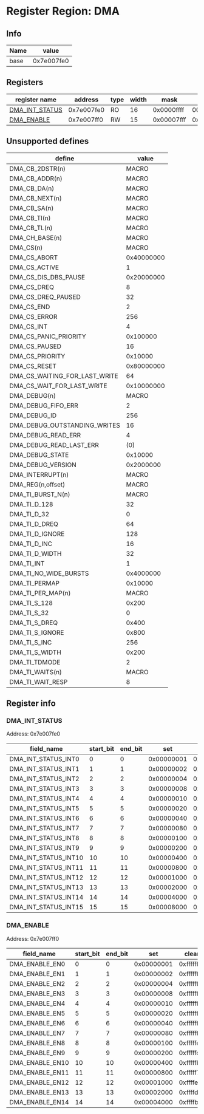 # Register Region: DMA


## Info

| Name | value |
| --- | --- |
| base | 0x7e007fe0 |

## Registers

| register name | address | type | width | mask | reset |
| --- | --- | --- | --- | --- | --- |
| [DMA_INT_STATUS](#dma_int_status) | 0x7e007fe0 | RO | 16 | 0x0000ffff | 0000000000 |
| [DMA_ENABLE](#dma_enable) | 0x7e007ff0 | RW | 15 | 0x00007fff | 0x00007fff |

## Unsupported defines

| define | value |
| --- | --- |
| DMA_CB_2DSTR(n) | MACRO |
| DMA_CB_ADDR(n) | MACRO |
| DMA_CB_DA(n) | MACRO |
| DMA_CB_NEXT(n) | MACRO |
| DMA_CB_SA(n) | MACRO |
| DMA_CB_TI(n) | MACRO |
| DMA_CB_TL(n) | MACRO |
| DMA_CH_BASE(n) | MACRO |
| DMA_CS(n) | MACRO |
| DMA_CS_ABORT | 0x40000000 |
| DMA_CS_ACTIVE | 1 |
| DMA_CS_DIS_DBS_PAUSE | 0x20000000 |
| DMA_CS_DREQ | 8 |
| DMA_CS_DREQ_PAUSED | 32 |
| DMA_CS_END | 2 |
| DMA_CS_ERROR | 256 |
| DMA_CS_INT | 4 |
| DMA_CS_PANIC_PRIORITY | 0x100000 |
| DMA_CS_PAUSED | 16 |
| DMA_CS_PRIORITY | 0x10000 |
| DMA_CS_RESET | 0x80000000 |
| DMA_CS_WAITING_FOR_LAST_WRITE | 64 |
| DMA_CS_WAIT_FOR_LAST_WRITE | 0x10000000 |
| DMA_DEBUG(n) | MACRO |
| DMA_DEBUG_FIFO_ERR | 2 |
| DMA_DEBUG_ID | 256 |
| DMA_DEBUG_OUTSTANDING_WRITES | 16 |
| DMA_DEBUG_READ_ERR | 4 |
| DMA_DEBUG_READ_LAST_ERR | (0) |
| DMA_DEBUG_STATE | 0x10000 |
| DMA_DEBUG_VERSION | 0x2000000 |
| DMA_INTERRUPT(n) | MACRO |
| DMA_REG(n,offset) | MACRO |
| DMA_TI_BURST_N(n) | MACRO |
| DMA_TI_D_128 | 32 |
| DMA_TI_D_32 | 0 |
| DMA_TI_D_DREQ | 64 |
| DMA_TI_D_IGNORE | 128 |
| DMA_TI_D_INC | 16 |
| DMA_TI_D_WIDTH | 32 |
| DMA_TI_INT | 1 |
| DMA_TI_NO_WIDE_BURSTS | 0x4000000 |
| DMA_TI_PERMAP | 0x10000 |
| DMA_TI_PER_MAP(n) | MACRO |
| DMA_TI_S_128 | 0x200 |
| DMA_TI_S_32 | 0 |
| DMA_TI_S_DREQ | 0x400 |
| DMA_TI_S_IGNORE | 0x800 |
| DMA_TI_S_INC | 256 |
| DMA_TI_S_WIDTH | 0x200 |
| DMA_TI_TDMODE | 2 |
| DMA_TI_WAITS(n) | MACRO |
| DMA_TI_WAIT_RESP | 8 |

## Register info


### DMA_INT_STATUS
 Address: 0x7e007fe0

| field_name | start_bit | end_bit | set | clear | reset |
| --- | --- | --- | --- | --- | --- |
| DMA_INT_STATUS_INT0 | 0 | 0 | 0x00000001 | 0xfffffffe | 0x0 |
| DMA_INT_STATUS_INT1 | 1 | 1 | 0x00000002 | 0xfffffffd | 0x0 |
| DMA_INT_STATUS_INT2 | 2 | 2 | 0x00000004 | 0xfffffffb | 0x0 |
| DMA_INT_STATUS_INT3 | 3 | 3 | 0x00000008 | 0xfffffff7 | 0x0 |
| DMA_INT_STATUS_INT4 | 4 | 4 | 0x00000010 | 0xffffffef | 0x0 |
| DMA_INT_STATUS_INT5 | 5 | 5 | 0x00000020 | 0xffffffdf | 0x0 |
| DMA_INT_STATUS_INT6 | 6 | 6 | 0x00000040 | 0xffffffbf | 0x0 |
| DMA_INT_STATUS_INT7 | 7 | 7 | 0x00000080 | 0xffffff7f | 0x0 |
| DMA_INT_STATUS_INT8 | 8 | 8 | 0x00000100 | 0xfffffeff | 0x0 |
| DMA_INT_STATUS_INT9 | 9 | 9 | 0x00000200 | 0xfffffdff | 0x0 |
| DMA_INT_STATUS_INT10 | 10 | 10 | 0x00000400 | 0xfffffbff | 0x0 |
| DMA_INT_STATUS_INT11 | 11 | 11 | 0x00000800 | 0xfffff7ff | 0x0 |
| DMA_INT_STATUS_INT12 | 12 | 12 | 0x00001000 | 0xffffefff | 0x0 |
| DMA_INT_STATUS_INT13 | 13 | 13 | 0x00002000 | 0xffffdfff | 0x0 |
| DMA_INT_STATUS_INT14 | 14 | 14 | 0x00004000 | 0xffffbfff | 0x0 |
| DMA_INT_STATUS_INT15 | 15 | 15 | 0x00008000 | 0xffff7fff | 0x0 |

### DMA_ENABLE
 Address: 0x7e007ff0

| field_name | start_bit | end_bit | set | clear | reset |
| --- | --- | --- | --- | --- | --- |
| DMA_ENABLE_EN0 | 0 | 0 | 0x00000001 | 0xfffffffe | 0x1 |
| DMA_ENABLE_EN1 | 1 | 1 | 0x00000002 | 0xfffffffd | 0x1 |
| DMA_ENABLE_EN2 | 2 | 2 | 0x00000004 | 0xfffffffb | 0x1 |
| DMA_ENABLE_EN3 | 3 | 3 | 0x00000008 | 0xfffffff7 | 0x1 |
| DMA_ENABLE_EN4 | 4 | 4 | 0x00000010 | 0xffffffef | 0x1 |
| DMA_ENABLE_EN5 | 5 | 5 | 0x00000020 | 0xffffffdf | 0x1 |
| DMA_ENABLE_EN6 | 6 | 6 | 0x00000040 | 0xffffffbf | 0x1 |
| DMA_ENABLE_EN7 | 7 | 7 | 0x00000080 | 0xffffff7f | 0x1 |
| DMA_ENABLE_EN8 | 8 | 8 | 0x00000100 | 0xfffffeff | 0x1 |
| DMA_ENABLE_EN9 | 9 | 9 | 0x00000200 | 0xfffffdff | 0x1 |
| DMA_ENABLE_EN10 | 10 | 10 | 0x00000400 | 0xfffffbff | 0x1 |
| DMA_ENABLE_EN11 | 11 | 11 | 0x00000800 | 0xfffff7ff | 0x1 |
| DMA_ENABLE_EN12 | 12 | 12 | 0x00001000 | 0xffffefff | 0x1 |
| DMA_ENABLE_EN13 | 13 | 13 | 0x00002000 | 0xffffdfff | 0x1 |
| DMA_ENABLE_EN14 | 14 | 14 | 0x00004000 | 0xffffbfff | 0x1 |
